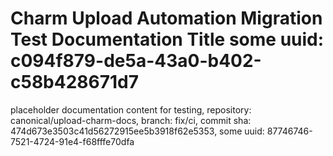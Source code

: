 # Charm Upload Automation Migration Test Documentation Title some uuid: c094f879-de5a-43a0-b402-c58b428671d7
 placeholder documentation content for testing,  repository: canonical/upload-charm-docs,  branch: fix/ci,  commit sha: 474d673e3503c41d56272915ee5b3918f62e5353,  some uuid: 87746746-7521-4724-91e4-f68fffe70dfa